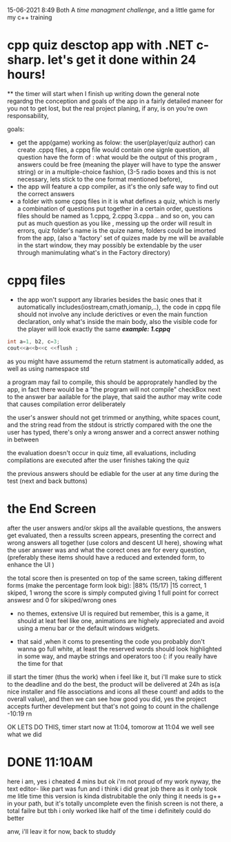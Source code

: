15-06-2021 8:49
Both A *time managment challenge*, and a little game for my c++ training 
# cpp quiz desctop app with .NET c-sharp. let's get it done within 24 hours!
** the timer will start when I finish up writing down the general note regardng the conception and goals of the app in a fairly detailed maneer for you not to get lost, but the real project planing, if any, is on you're own responsability,

goals:
- get the app(game) working as folow:
  the user(player/quiz author) can create .cppq files, a cppq file would contain one signle question, 
  all question have the form of : what would be the output of this program ,
  answers could be free (meaning the player will have to type the answer string) or in a  multiple-choice fashion, (3-5 radio boxes and this is not necessary, lets stick to the one format mentioned before),
- the app will feature a cpp compiler, as it's the only safe way to find out the correct answers
- a folder with some cppq files in it is what defines a quiz, which is merly a combination of questions put together in a certain order, questions files should be named as 1.cppq, 2.cppq 3.cppa .. and so on, you can put as much question as you like ,
 messing up the order will result in errors, 
 quiz folder's name is the quize name, folders could be imorted from the app, (also a 'factory' set of quizes made by me will be available in the start window, they may possibly be extendable by the user through manimulating what's in the Factory directory)
# cppq files
- the app won't support any libraries besides the basic ones that it automatically includes(iostream,cmath,iomanip,..), the code in cppq file should not involve any include derictives or even the main function declaration, only what's inside the main body, also the visible code for the player will look exactly the same 
***example: 1.cppq*** 
```cpp 
int a=1, b2, c=3;
cout<<a<<b<<c <<flush ;
```
as you might have assumemd the return statment is automatically added, as well as using namespace std

a program may fail to compile, this should be approprately handled by the app, in fact there would be a "the program will not compile" checkBox next to the answer bar aailable for the playe, that said the author may write code that causes compilation error deliberately 

the user's answer should not get trimmed or anything, white spaces count, and the string read from the stdout is strictly compared with the one the user has typed, there's only a wrong answer and a correct answer nothing in between

the evaluation doesn't occur in quiz time, all evaluations, including compilations are executed after the user finishes taking the quiz

the previous answers should be ediable for the user at any time during the test (next and back buttons)

# the End Screen
after the user answers and/or skips all the available questions, the answers get evaluated, then a ressults screen appears, presenting the correct and wrong answers all together (use colors and descent UI here), showing what the user answer was and what the corect ones are for every question, (preferably these items should have a reduced and extended form, to enhance the UI )

the total score then is presented on top of the same screen, taking different forms (make the percentage form look big): 
|88% (15/17)
|15 correct, 1 skiped, 1 wrong
the score is simply computed giving 1 full point for correct answesr and 0 for sikiped/wrong ones



  
- no themes, extensive UI is required but remember, this is a game, it should at leat feel like one, animations are highely appreciated and avoid using a menu bar or the default windows widgets.

- that said ,when it coms to presenting the code you probably don't wanna go full white, at least the reserved words should look highlighted in some way, and maybe strings and operators too (: if you really have the time for that


ill start the timer (thus the work) when i feel like it, but i'll make sure to stick to the deadline and do the best, the product will be delivered at 24h as is(a nice installer and file associations and icons all these count! and adds to the overall value), and then we can see how good you did, yes the project accepts further develepment but that's not going to count in the challenge -10:19 rn



OK LETS DO THIS, timer start now at 11:04, tomorow at 11:04 we well see what we did



# DONE 11:10AM 
here i am, yes i cheated 4 mins but ok
i'm not proud of my work nyway, the text editor- like part was fun and i think i did great job there as it only took me litle time
this version is kinda distrubitable the only thing it needs is g++ in your path, but it's totally uncomplete
even the finish screen is not there, a total failre
but tbh i only worked like half of the time i definitely could do better

anw, i'll leav it for now, back to studdy




